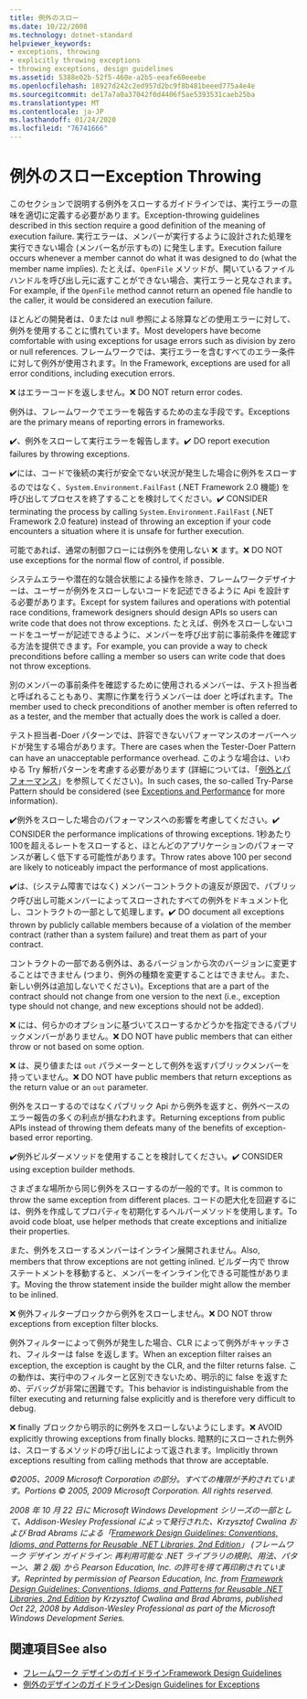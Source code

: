 ```yaml
---
title: 例外のスロー
ms.date: 10/22/2008
ms.technology: dotnet-standard
helpviewer_keywords:
- exceptions, throwing
- explicitly throwing exceptions
- throwing exceptions, design guidelines
ms.assetid: 5388e02b-52f5-460e-a2b5-eeafe60eeebe
ms.openlocfilehash: 18927d242c2ed957d2bc9f8b481beeed775a4e4e
ms.sourcegitcommit: de17a7a0a37042f0d4406f5ae5393531caeb25ba
ms.translationtype: MT
ms.contentlocale: ja-JP
ms.lasthandoff: 01/24/2020
ms.locfileid: "76741666"
---
```

# <a name="exception-throwing"></a><span data-ttu-id="cc0e1-102">例外のスロー</span><span class="sxs-lookup"><span data-stu-id="cc0e1-102">Exception Throwing</span></span>
<span data-ttu-id="cc0e1-103">このセクションで説明する例外をスローするガイドラインでは、実行エラーの意味を適切に定義する必要があります。</span><span class="sxs-lookup"><span data-stu-id="cc0e1-103">Exception-throwing guidelines described in this section require a good definition of the meaning of execution failure.</span></span> <span data-ttu-id="cc0e1-104">実行エラーは、メンバーが実行するように設計された処理を実行できない場合 (メンバー名が示すもの) に発生します。</span><span class="sxs-lookup"><span data-stu-id="cc0e1-104">Execution failure occurs whenever a member cannot do what it was designed to do (what the member name implies).</span></span> <span data-ttu-id="cc0e1-105">たとえば、`OpenFile` メソッドが、開いているファイルハンドルを呼び出し元に返すことができない場合、実行エラーと見なされます。</span><span class="sxs-lookup"><span data-stu-id="cc0e1-105">For example, if the `OpenFile` method cannot return an opened file handle to the caller, it would be considered an execution failure.</span></span>

 <span data-ttu-id="cc0e1-106">ほとんどの開発者は、0または null 参照による除算などの使用エラーに対して、例外を使用することに慣れています。</span><span class="sxs-lookup"><span data-stu-id="cc0e1-106">Most developers have become comfortable with using exceptions for usage errors such as division by zero or null references.</span></span> <span data-ttu-id="cc0e1-107">フレームワークでは、実行エラーを含むすべてのエラー条件に対して例外が使用されます。</span><span class="sxs-lookup"><span data-stu-id="cc0e1-107">In the Framework, exceptions are used for all error conditions, including execution errors.</span></span>

 <span data-ttu-id="cc0e1-108">❌ はエラーコードを返しません。</span><span class="sxs-lookup"><span data-stu-id="cc0e1-108">❌ DO NOT return error codes.</span></span>

 <span data-ttu-id="cc0e1-109">例外は、フレームワークでエラーを報告するための主な手段です。</span><span class="sxs-lookup"><span data-stu-id="cc0e1-109">Exceptions are the primary means of reporting errors in frameworks.</span></span>

 <span data-ttu-id="cc0e1-110">✔️、例外をスローして実行エラーを報告します。</span><span class="sxs-lookup"><span data-stu-id="cc0e1-110">✔️ DO report execution failures by throwing exceptions.</span></span>

 <span data-ttu-id="cc0e1-111">✔️には、コードで後続の実行が安全でない状況が発生した場合に例外をスローするのではなく、`System.Environment.FailFast` (.NET Framework 2.0 機能) を呼び出してプロセスを終了することを検討してください。</span><span class="sxs-lookup"><span data-stu-id="cc0e1-111">✔️ CONSIDER terminating the process by calling `System.Environment.FailFast` (.NET Framework 2.0 feature) instead of throwing an exception if your code encounters a situation where it is unsafe for further execution.</span></span>

 <span data-ttu-id="cc0e1-112">可能であれば、通常の制御フローには例外を使用しない ❌ ます。</span><span class="sxs-lookup"><span data-stu-id="cc0e1-112">❌ DO NOT use exceptions for the normal flow of control, if possible.</span></span>

 <span data-ttu-id="cc0e1-113">システムエラーや潜在的な競合状態による操作を除き、フレームワークデザイナーは、ユーザーが例外をスローしないコードを記述できるように Api を設計する必要があります。</span><span class="sxs-lookup"><span data-stu-id="cc0e1-113">Except for system failures and operations with potential race conditions, framework designers should design APIs so users can write code that does not throw exceptions.</span></span> <span data-ttu-id="cc0e1-114">たとえば、例外をスローしないコードをユーザーが記述できるように、メンバーを呼び出す前に事前条件を確認する方法を提供できます。</span><span class="sxs-lookup"><span data-stu-id="cc0e1-114">For example, you can provide a way to check preconditions before calling a member so users can write code that does not throw exceptions.</span></span>

 <span data-ttu-id="cc0e1-115">別のメンバーの事前条件を確認するために使用されるメンバーは、テスト担当者と呼ばれることもあり、実際に作業を行うメンバーは doer と呼ばれます。</span><span class="sxs-lookup"><span data-stu-id="cc0e1-115">The member used to check preconditions of another member is often referred to as a tester, and the member that actually does the work is called a doer.</span></span>

 <span data-ttu-id="cc0e1-116">テスト担当者-Doer パターンでは、許容できないパフォーマンスのオーバーヘッドが発生する場合があります。</span><span class="sxs-lookup"><span data-stu-id="cc0e1-116">There are cases when the Tester-Doer Pattern can have an unacceptable performance overhead.</span></span> <span data-ttu-id="cc0e1-117">このような場合は、いわゆる Try 解析パターンを考慮する必要があります (詳細については、「[例外とパフォーマンス](../../../docs/standard/design-guidelines/exceptions-and-performance.md)」を参照してください)。</span><span class="sxs-lookup"><span data-stu-id="cc0e1-117">In such cases, the so-called Try-Parse Pattern should be considered (see [Exceptions and Performance](../../../docs/standard/design-guidelines/exceptions-and-performance.md) for more information).</span></span>

 <span data-ttu-id="cc0e1-118">✔️例外をスローした場合のパフォーマンスへの影響を考慮してください。</span><span class="sxs-lookup"><span data-stu-id="cc0e1-118">✔️ CONSIDER the performance implications of throwing exceptions.</span></span> <span data-ttu-id="cc0e1-119">1秒あたり100を超えるレートをスローすると、ほとんどのアプリケーションのパフォーマンスが著しく低下する可能性があります。</span><span class="sxs-lookup"><span data-stu-id="cc0e1-119">Throw rates above 100 per second are likely to noticeably impact the performance of most applications.</span></span>

 <span data-ttu-id="cc0e1-120">✔️は、(システム障害ではなく) メンバーコントラクトの違反が原因で、パブリック呼び出し可能メンバーによってスローされたすべての例外をドキュメント化し、コントラクトの一部として処理します。</span><span class="sxs-lookup"><span data-stu-id="cc0e1-120">✔️ DO document all exceptions thrown by publicly callable members because of a violation of the member contract (rather than a system failure) and treat them as part of your contract.</span></span>

 <span data-ttu-id="cc0e1-121">コントラクトの一部である例外は、あるバージョンから次のバージョンに変更することはできません (つまり、例外の種類を変更することはできません。また、新しい例外は追加しないでください)。</span><span class="sxs-lookup"><span data-stu-id="cc0e1-121">Exceptions that are a part of the contract should not change from one version to the next (i.e., exception type should not change, and new exceptions should not be added).</span></span>

 <span data-ttu-id="cc0e1-122">❌ には、何らかのオプションに基づいてスローするかどうかを指定できるパブリックメンバーがありません。</span><span class="sxs-lookup"><span data-stu-id="cc0e1-122">❌ DO NOT have public members that can either throw or not based on some option.</span></span>

 <span data-ttu-id="cc0e1-123">❌ は、戻り値または `out` パラメーターとして例外を返すパブリックメンバーを持っていません。</span><span class="sxs-lookup"><span data-stu-id="cc0e1-123">❌ DO NOT have public members that return exceptions as the return value or an `out` parameter.</span></span>

 <span data-ttu-id="cc0e1-124">例外をスローするのではなくパブリック Api から例外を返すと、例外ベースのエラー報告の多くの利点が損なわれます。</span><span class="sxs-lookup"><span data-stu-id="cc0e1-124">Returning exceptions from public APIs instead of throwing them defeats many of the benefits of exception-based error reporting.</span></span>

 <span data-ttu-id="cc0e1-125">✔️例外ビルダーメソッドを使用することを検討してください。</span><span class="sxs-lookup"><span data-stu-id="cc0e1-125">✔️ CONSIDER using exception builder methods.</span></span>

 <span data-ttu-id="cc0e1-126">さまざまな場所から同じ例外をスローするのが一般的です。</span><span class="sxs-lookup"><span data-stu-id="cc0e1-126">It is common to throw the same exception from different places.</span></span> <span data-ttu-id="cc0e1-127">コードの肥大化を回避するには、例外を作成してプロパティを初期化するヘルパーメソッドを使用します。</span><span class="sxs-lookup"><span data-stu-id="cc0e1-127">To avoid code bloat, use helper methods that create exceptions and initialize their properties.</span></span>

 <span data-ttu-id="cc0e1-128">また、例外をスローするメンバーはインライン展開されません。</span><span class="sxs-lookup"><span data-stu-id="cc0e1-128">Also, members that throw exceptions are not getting inlined.</span></span> <span data-ttu-id="cc0e1-129">ビルダー内で throw ステートメントを移動すると、メンバーをインライン化できる可能性があります。</span><span class="sxs-lookup"><span data-stu-id="cc0e1-129">Moving the throw statement inside the builder might allow the member to be inlined.</span></span>

 <span data-ttu-id="cc0e1-130">❌ 例外フィルターブロックから例外をスローしません。</span><span class="sxs-lookup"><span data-stu-id="cc0e1-130">❌ DO NOT throw exceptions from exception filter blocks.</span></span>

 <span data-ttu-id="cc0e1-131">例外フィルターによって例外が発生した場合、CLR によって例外がキャッチされ、フィルターは false を返します。</span><span class="sxs-lookup"><span data-stu-id="cc0e1-131">When an exception filter raises an exception, the exception is caught by the CLR, and the filter returns false.</span></span> <span data-ttu-id="cc0e1-132">この動作は、実行中のフィルターと区別できないため、明示的に false を返すため、デバッグが非常に困難です。</span><span class="sxs-lookup"><span data-stu-id="cc0e1-132">This behavior is indistinguishable from the filter executing and returning false explicitly and is therefore very difficult to debug.</span></span>

 <span data-ttu-id="cc0e1-133">❌ finally ブロックから明示的に例外をスローしないようにします。</span><span class="sxs-lookup"><span data-stu-id="cc0e1-133">❌ AVOID explicitly throwing exceptions from finally blocks.</span></span> <span data-ttu-id="cc0e1-134">暗黙的にスローされた例外は、スローするメソッドの呼び出しによって返されます。</span><span class="sxs-lookup"><span data-stu-id="cc0e1-134">Implicitly thrown exceptions resulting from calling methods that throw are acceptable.</span></span>

 <span data-ttu-id="cc0e1-135">*©2005、2009 Microsoft Corporation の部分。すべての権限が予約されています。*</span><span class="sxs-lookup"><span data-stu-id="cc0e1-135">*Portions © 2005, 2009 Microsoft Corporation. All rights reserved.*</span></span>

 <span data-ttu-id="cc0e1-136">*2008 年 10 月 22 日に Microsoft Windows Development シリーズの一部として、Addison-Wesley Professional によって発行された、Krzysztof Cwalina および Brad Abrams による「[Framework Design Guidelines: Conventions, Idioms, and Patterns for Reusable .NET Libraries, 2nd Edition](https://www.informit.com/store/framework-design-guidelines-conventions-idioms-and-9780321545619)」 (フレームワーク デザイン ガイドライン: 再利用可能な .NET ライブラリの規則、用法、パターン、第 2 版) から Pearson Education, Inc. の許可を得て再印刷されています。*</span><span class="sxs-lookup"><span data-stu-id="cc0e1-136">*Reprinted by permission of Pearson Education, Inc. from [Framework Design Guidelines: Conventions, Idioms, and Patterns for Reusable .NET Libraries, 2nd Edition](https://www.informit.com/store/framework-design-guidelines-conventions-idioms-and-9780321545619) by Krzysztof Cwalina and Brad Abrams, published Oct 22, 2008 by Addison-Wesley Professional as part of the Microsoft Windows Development Series.*</span></span>

## <a name="see-also"></a><span data-ttu-id="cc0e1-137">関連項目</span><span class="sxs-lookup"><span data-stu-id="cc0e1-137">See also</span></span>

- [<span data-ttu-id="cc0e1-138">フレームワーク デザインのガイドライン</span><span class="sxs-lookup"><span data-stu-id="cc0e1-138">Framework Design Guidelines</span></span>](../../../docs/standard/design-guidelines/index.md)
- [<span data-ttu-id="cc0e1-139">例外のデザインのガイドライン</span><span class="sxs-lookup"><span data-stu-id="cc0e1-139">Design Guidelines for Exceptions</span></span>](../../../docs/standard/design-guidelines/exceptions.md)

